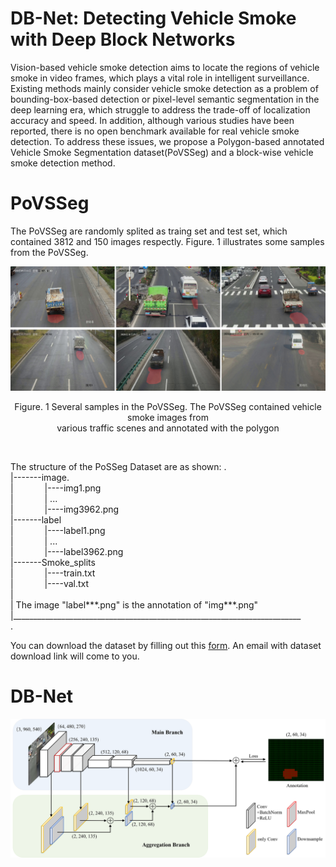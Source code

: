 # DB-Net: Detecting Vehicle Smoke with Deep Block Networks
Vision-based vehicle smoke detection aims to locate the regions of vehicle smoke in video frames, which plays a vital role in intelligent surveillance. 
Existing methods mainly consider vehicle smoke detection as a problem of bounding-box-based detection or pixel-level semantic segmentation in the deep learning era, which struggle to address the trade-off of localization accuracy and speed. In addition, although various studies have been reported, there is no open benchmark available for real vehicle smoke detection. To address these issues, we propose a Polygon-based annotated Vehicle Smoke Segmentation dataset(PoVSSeg) and a block-wise vehicle smoke detection method.

# __PoVSSeg__ <br>

The PoVSSeg are randomly splited as traing set and test set, which contained 3812 and 150 images respectly. Figure. 1 illustrates some samples
from the PoVSSeg. 
<div align="center">
	<img src="/images/sample.png" alt="Editor" width="550">
</div>
<p align="center">Figure. 1 Several samples in the PoVSSeg. The PoVSSeg contained vehicle smoke images from <br>
various traffic scenes and annotated with the polygon</p> <br>

The structure of the PoSSeg Dataset are as shown:
.<br>
|-------image. <br>
|    &emsp;&emsp;&emsp;   |----img1.png     <br>
|     &emsp;&emsp;&emsp;  |    ...          <br>
|      &emsp;&emsp;&emsp; |----img3962.png  <br>
|-------label    
|      &emsp;&emsp;&emsp; |----label1.png   <br>
|      &emsp;&emsp;&emsp; |    ...          <br>
|      &emsp;&emsp;&emsp; |----label3962.png  <br>
|-------Smoke_splits          <br>
|      &emsp;&emsp;&emsp; |----train.txt      <br>
|      &emsp;&emsp;&emsp; |----val.txt        <br>
|    <br>
| The image "label***.png" is the annotation of "img***.png" <br>
|________________________________________________________________________<br>
.<br>

You can download the dataset by filling out this [form](https://docs.google.com/forms/d/e/1FAIpQLSfZ6Pw6muzzNTMrCV5uGrYsLxy0l1veolO-oH70uu1cJp-GUg/viewform?usp=sf_link). 
An email with dataset download link will come to you.


# DB-Net
<div align="center">
	<img src="/images/framework_DB-Net.png" alt="Editor" width="700">
</div>
